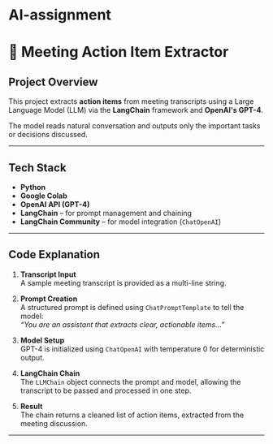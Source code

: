 # AI-assignment
# 📝 Meeting Action Item Extractor

##  Project Overview

This project extracts **action items** from meeting transcripts using a Large Language Model (LLM) via the **LangChain** framework and **OpenAI's GPT-4**.

The model reads natural conversation and outputs only the important tasks or decisions discussed.

---

## Tech Stack

- **Python**
- **Google Colab**
- **OpenAI API (GPT-4)**
- **LangChain** – for prompt management and chaining
- **LangChain Community** – for model integration (`ChatOpenAI`)

---

##  Code Explanation

1. **Transcript Input**  
   A sample meeting transcript is provided as a multi-line string.

2. **Prompt Creation**  
   A structured prompt is defined using `ChatPromptTemplate` to tell the model:  
   _“You are an assistant that extracts clear, actionable items…”_

3. **Model Setup**  
   GPT-4 is initialized using `ChatOpenAI` with temperature 0 for deterministic output.

4. **LangChain Chain**  
   The `LLMChain` object connects the prompt and model, allowing the transcript to be passed and processed in one step.

5. **Result**  
   The chain returns a cleaned list of action items, extracted from the meeting discussion.

---

